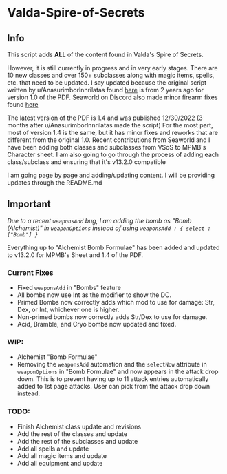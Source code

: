 # Valda-Spire-of-Secrets

## Info
This script adds **ALL** of the content found in Valda's Spire of Secrets.

However, it is still currently in progress and in very early stages.
There are 10 new classes and over 150+ subclasses along with magic items, spells, etc. that need to be updated.
I say updated because the original script written by u/Anasurimborlnnrilatas found [here](https://pastebin.com/GwU8JnCM) is from 2 years ago for version 1.0 of the PDF.
Seaworld on Discord also made minor firearm fixes found [here](https://pastebin.com/GwU8JnCM)

The latest version of the PDF is 1.4 and was published 12/30/2022 (3 months after u/Anasurimborlnnrilatas made the script)
For the most part, most of version 1.4 is the same, but it has minor fixes and reworks that are different from the original 1.0.
Recent contributions from Seaworld and I have been adding both classes and subclasses from VSoS to MPMB's Character sheet. 
I am also going to go through the process of adding each class/subclass and ensuring that it's v13.2.0 compatible

I am going page by page and adding/updating content. I will be providing updates through the README.md 

## Important

*Due to a recent `weaponsAdd` bug, I am adding the bomb as "Bomb (Alchemist)" in `weaponOptions` instead of using `weaponsAdd : { select : ["Bomb"] }`*

Everything up to "Alchemist Bomb Formulae" has been added and updated to v13.2.0 for MPMB's Sheet and 1.4 of the PDF.

### Current Fixes
  - Fixed `weaponsAdd` in "Bombs" feature
  - All bombs now use Int as the modifier to show the DC.
  - Primed Bombs now correctly adds which mod to use for damage: Str, Dex, or Int, whichever one is higher.
  - Non-primed bombs now correctly adds Str/Dex to use for damage.
  - Acid, Bramble, and Cryo bombs now updated and fixed. 

### WIP: 
  - Alchemist "Bomb Formulae"
  - Removing the `weaponsAdd` automation and the `selectNow` attribute in `weaponOptions` in "Bomb Formulae" and now appears in the attack drop down. This is to prevent having up to 11 attack entries automatically added to 1st page attacks. User can pick from the attack drop down instead.

### TODO: 
  - Finish Alchemist class update and revisions
  - Add the rest of the classes and update
  - Add the rest of the subclasses and update
  - Add all spells and update
  - Add all magic items and update
  - Add all equipment and update
